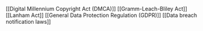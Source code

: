 [[Digital Millennium Copyright Act (DMCA)]]
[[Gramm-Leach-Bliley Act]]
[[Lanham Act]]
[[General Data Protection Regulation (GDPR)]]
[[Data breach notification laws]]

